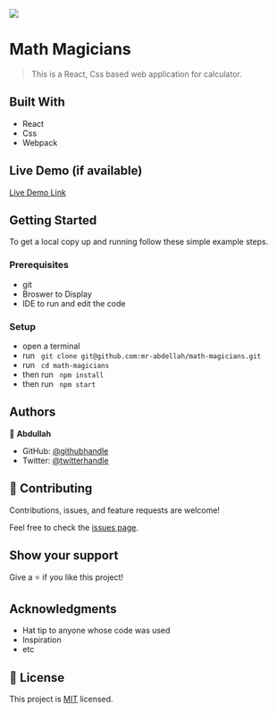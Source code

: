 ![](https://img.shields.io/badge/Microverse-blueviolet)

# Math Magicians

> This is a React, Css based web application for calculator.


## Built With

- React
- Css
- Webpack

## Live Demo (if available)

[Live Demo Link](https://mr-abdellah.github.io/math-magicians/)


## Getting Started

To get a local copy up and running follow these simple example steps.

### Prerequisites

- git
- Broswer to Display
- IDE to run and edit the code

### Setup

- open a terminal
- run ``` git clone git@github.com:mr-abdellah/math-magicians.git```
- run ``` cd math-magicians```
- then run ``` npm install```
- then run ``` npm start```

## Authors

👤 **Abdullah**

- GitHub: [@githubhandle](https://github.com/mr-abdellah)
- Twitter: [@twitterhandle](https://twitter.com/belkaiduus)

## 🤝 Contributing

Contributions, issues, and feature requests are welcome!

Feel free to check the [issues page](../../issues/).

## Show your support

Give a ⭐️ if you like this project!

## Acknowledgments

- Hat tip to anyone whose code was used
- Inspiration
- etc

## 📝 License

This project is [MIT](./MIT.md) licensed.
